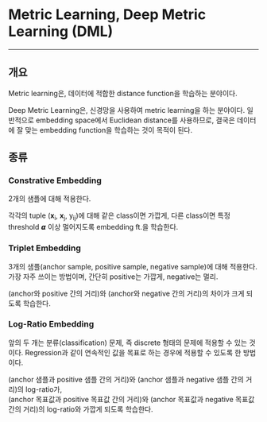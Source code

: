 # Metric Learning, Deep Metric Learning (DML)
------
## 개요
Metric learning은, 데이터에 적합한 distance function을 학습하는 분야이다.

Deep Metric Learning은, 신경망을 사용하여 metric learning을 하는 분야이다. 일반적으로 embedding space에서 Euclidean distance를 사용하므로, 결국은 데이터에 잘 맞는 embedding function을 학습하는 것이 목적이 된다.


## 종류

### Constrative Embedding
2개의 샘플에 대해 적용한다. 

각각의 tuple (**x**<sub>i</sub>, **x**<sub>j</sub>, y<sub>ij</sub>)에 대해 같은 class이면 가깝게, 다른 class이면 특정 threshold 𝞪 이상 멀어지도록 embedding ft.을 학습한다.


### Triplet Embedding
3개의 샘플(anchor sample, positive sample, negative sample)에 대해 적용한다. 가장 자주 쓰이는 방법이며, 간단히 positive는 가깝게, negative는 멀리.

(anchor와 positive 간의 거리)와 (anchor와 negative 간의 거리)의 차이가 크게 되도록 학습한다.


### Log-Ratio Embedding
앞의 두 개는 분류(classification) 문제, 즉 discrete 형태의 문제에 적용할 수 있는 것이다. Regression과 같이 연속적인 값을 목표로 하는 경우에 적용할 수 있도록 한 방법이다.

(anchor 샘플과 positive 샘플 간의 거리)와 (anchor 샘플과 negative 샘플 간의 거리)의 log-ratio가, <br>
(anchor 목표값과 positive 목표값 간의 거리)와 (anchor 목표값과 negative 목표값 간의 거리)의 log-ratio와 가깝게 되도록 학습한다.
